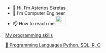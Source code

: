 - 👋 Hi, I’m Asterios Skretas 
- 🌱 I’m Computer Engineer
- 📫 How to reach me <a href="https://www.linkedin.com/in/asterios-skretas-0bb9a11b2/"> <img src="https://user-images.githubusercontent.com/20301691/178126816-9425bfe3-eb12-4f5c-a1e8-76350578e228.png" width="30" height="30">




My  programming skills

:hammer: Programming Languages Python, SQL, R, C



















